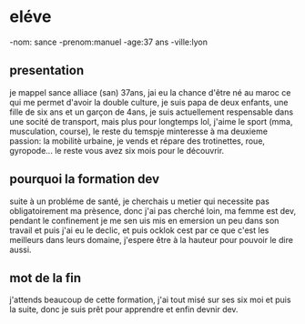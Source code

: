 # eléve

-nom: sance
-prenom:manuel
-age:37 ans
-ville:lyon

## **presentation**

je mappel sance alliace (san) 37ans, jai eu la chance d'être né au maroc ce qui me permet d'avoir la double culture, je suis papa de deux enfants, une fille de six ans et un garçon de 4ans, je suis actuellement respensable dans une socité de transport, mais plus pour longtemps lol, j'aime le sport (mma, musculation, course), le reste du temspje minteresse à ma deuxieme passion: la mobilitè urbaine, je vends et répare des trotinettes, roue, gyropode... le reste vous avez six mois pour le découvrir.

## **pourquoi la formation dev**

suite à un probléme de santé, je cherchais u metier qui necessite pas obligatoirement ma prèsence, donc j'ai pas cherché loin, ma femme est dev, pendant le confinement je me sen uis mis en emersion un peu dans son travail et puis j'ai eu le declic, et puis ocklok cest par ce que c'est les meilleurs dans leurs domaine, j'espere être à la hauteur pour pouvoir le dire aussi.

## **mot de la fin**

j'attends beaucoup de cette formation, j'ai tout misé sur ses six moi et puis la suite, donc je suis prêt pour apprendre et enfin devnir dev.